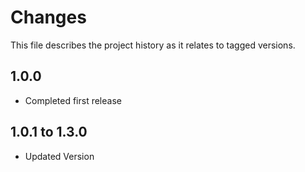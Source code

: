# Changes
This file describes the project history as it relates to tagged versions.

## 1.0.0
- Completed first release

## 1.0.1 to 1.3.0
- Updated Version

